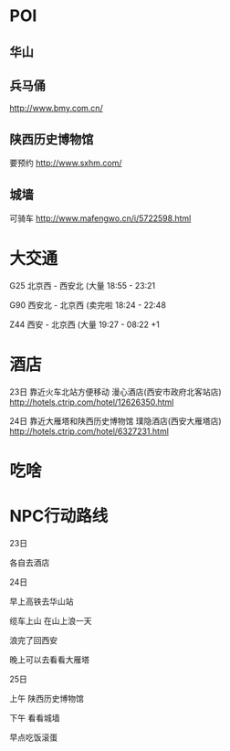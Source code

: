 POI
===

华山
----

兵马俑
------

http://www.bmy.com.cn/


陕西历史博物馆
--------------

要预约
http://www.sxhm.com/


城墙
----

可骑车
http://www.mafengwo.cn/i/5722598.html


大交通
======

G25 北京西 - 西安北 (大量
18:55 - 23:21

G90 西安北 - 北京西 (卖完啦
18:24 - 22:48

Z44 西安 - 北京西 (大量
19:27 - 08:22 +1



酒店
====

23日 靠近火车北站方便移动
漫心酒店(西安市政府北客站店)
http://hotels.ctrip.com/hotel/12626350.html

24日 靠近大雁塔和陕西历史博物馆
璞隐酒店(西安大雁塔店)
http://hotels.ctrip.com/hotel/6327231.html


吃啥
====




NPC行动路线
===========

23日

各自去酒店


24日

早上高铁去华山站

缆车上山 在山上浪一天

浪完了回西安

晚上可以去看看大雁塔


25日

上午 陕西历史博物馆

下午 看看城墙

早点吃饭滚蛋
